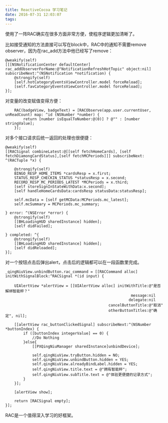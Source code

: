 ```yaml
---
title: ReactiveCocoa 学习笔记
date: 2016-07-31 12:03:07
tags:
---
```


使用了一阵RAC确实在很多方面非常方便，使程序逻辑更加清晰了。
<!--more-->

比如接受通知的方法直接可以写在block中，RAC中的通知不需要remove observer，因为在rac_add方法中他已经写了remove：

    @weakify(self)
    [[[NSNotificationCenter defaultCenter] rac_addObserverForName:@"NotificationRefreshHotTopic" object:nil] subscribeNext:^(NSNotification *notification) {
        @strongify(self)
        [self.hotCategoryEventsViewController.model forceReload];
        [self.favCategoryEventsViewController.model forceReload];
    }];


对变量的改变赋值变得方便：

        RAC(badgeView, badgeText) = [RACObserve(app.user.currentUser, unReadCount) map: ^id (NSNumber *number) {
            return [number isEqualToNumber:@(0)] ? @"" : [number stringValue];
        }];

对多个接口请求后统一返回的处理也很便捷：

    @weakify(self)
    [[RACSignal combineLatest:@[[self fetchHomeCards], [self fetchDiamongCardStatus],[self fetchMCPeriods]]] subscribeNext: ^(RACTuple *x) {
        
        @strongify(self)
        BINGO_RESP_HOME_ITEMS *cardsResp = x.first;
        STATUS_RESP_CHECKIN_STATUS *statusResp = x.second;
        RECORD_RESP_MC_PERIODS_LATEST *MCPeriods = x.third;
        [self storeSignInStateWithData:x.second];
        [self handleHomeCardsData:cardsResp statusData:statusResp];
        
        self.mcData = [self getMCData:MCPeriods.mc_latest];
        self.mcSummary = MCPeriods.mc_summary;
        
    } error: ^(NSError *error) {
        @strongify(self)
        [[BHLoadingHUD sharedInstance] hidden];
        [self didFailed];
        
    } completed: ^{
        @strongify(self)
        [[BHLoadingHUD sharedInstance] hidden];
        [self didReloaded];
    }];


对一个按钮点击后弹出alert，点击后的逻辑都可以在一段函数里完成。

    _qingNiuView.unbindButton.rac_command = [[RACCommand alloc] initWithSignalBlock:^RACSignal *(id input) {
        
        UIAlertView *alertView = [[UIAlertView alloc] initWithTitle:@"是否解绑智能秤？"
                                                            message:nil
                                                           delegate:nil
                                                  cancelButtonTitle:@"取消"
                                                  otherButtonTitles:@"确定", nil];
        
        [[alertView rac_buttonClickedSignal] subscribeNext:^(NSNumber *buttonIndex) {
            if ([buttonIndex integerValue] == 0) {
                //Do Nothing
            }else{
                [[PXQingNiuManager sharedInstance]unbindDevice];
                
                self.qingNiuView.tryButton.hidden = NO;
                self.qingNiuView.unbindButton.hidden = YES;
                self.qingNiuView.alreadyBindLabel.hidden = YES;
                self.qingNiuView.title.text = @"拥有智能秤";
                self.qingNiuView.subTitle.text = @"体验更便捷的记录方式";
            }
        }];
        
        [alertView show];
        
        return [RACSignal empty];
    }];


RAC是一个值得深入学习的好框架。